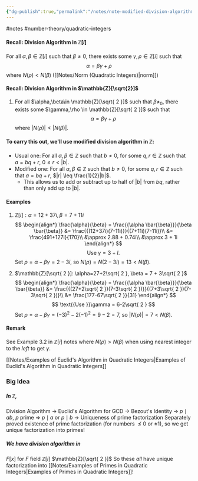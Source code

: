 ```yaml
---
{"dg-publish":true,"permalink":"/notes/note-modified-division-algorithm/"}
---
```


#notes #number-theory/quadratic-integers  

#### Recall: Division Algorithm in $\mathbb{Z}[i]$
For all $\alpha,\beta \in \mathbb{Z}[i]$ such that $\beta \neq 0$, there exists some $\gamma, \rho \in \mathbb{Z}[i]$ such that 
$$
\alpha = \beta \gamma + \rho
$$
where $N(\rho) < N(\beta)$ ([[Notes/Norm (Quadratic Integers)\|norm]])
#### Recall: Division Algorithm in $\mathbb{Z}[\sqrt{2}]$
1) For all $\alpha,\beta\in \mathbb{Z}[\sqrt{ 2 }]$ such that $\beta\neq_{0}$, there exists some $\gamma,\rho \in \mathbb{Z}[\sqrt{ 2 }]$ such that
$$
\alpha = \beta \gamma + \rho
$$
	where $|N(\rho)| < |N(\beta)|$.

#### To carry this out, we'll use modified division algorithm in $\mathbb{Z}$:
- Usual one: For all $\alpha,\beta \in \mathbb{Z}$ such that $b\neq 0$, for some $q,r \in \mathbb{Z}$ such that $a=bq+r$, $0 \leq r < |b|$.
- Modified one: For all $\alpha,\beta \in \mathbb{Z}$ such that $b\neq 0$, for some $q,r \in \mathbb{Z}$ such that $a=bq+r$, $|r| \leq \frac{1}{2}|b|$. 
	- This allows us to add or subtract up to half of $|b|$ from $bq$, rather than only add up to $|b|$.

#### Examples
1) $\mathbb{Z}[i]:\alpha = 12 +37i, \beta = 7+11i$
$$
\begin{align*}
\frac{\alpha}{\beta} = \frac{{\alpha \bar{\beta}}}{\beta \bar{\beta}} &= \frac{{(12+37i)(7-11i)}}{(7+11i)(7-11i)}\\
&= \frac{491+127i}{170}\\
&\approx 2.88 + 0.74i\\
&\approx 3 + 1i
\end{align*}
$$
$$
\text{Use } \gamma=3+I.
$$
	Set $\rho = \alpha- \beta \gamma = 2-3i$, so $N(\rho)= N(2-3i)=13 < N(\beta)$.

2) $\mathbb{Z}[\sqrt{ 2 }]: \alpha=27+2\sqrt{ 2 }, \beta = 7 + 3\sqrt{ 2 }$
$$
\begin{align*}
\frac{\alpha}{\beta} = \frac{{\alpha \bar{\beta}}}{\beta \bar{\beta}} &= \frac{{(27+2\sqrt{ 2 })(7-3\sqrt{ 2 })}}{(7+3\sqrt{ 2 })(7-3\sqrt{ 2 })}\\
&= \frac{177-67\sqrt{ 2 }}{31}
\end{align*}
$$
$$
\text{{Use }}\gamma = 6-2\sqrt{ 2 }
$$
	Set $\rho = \alpha- \beta \gamma = (-3)^2-2(-1)^2=9-2=7$, so $|N(\rho)|= 7 < N(\beta)$.

#### Remark
See Example 3.2 in $\mathbb{Z}[i]$ notes where $N(\rho)>N(\beta)$ when using nearest integer to the *left* to get $\gamma$.

[[Notes/Examples of Euclid's Algorithm in Quadratic Integers\|Examples of Euclid's Algorithm in Quadratic Integers]]

### Big Idea
##### In $\mathbb{Z}$,
Division Algorithm 
-> Euclid's Algorithm for GCD
-> Bezout's Identity
-> $p \mid ab$, $p$ prime => $p\mid a$ or $p \mid b$
-> Uniqueness of prime factorization
Separately proved existence of prime factorization (for numbers $\nleq 0$ or $\pm 1$), so we get unique factorization into primes!
##### We have division algorithm in
$F[x]$ for $F$ field
$\mathbb{Z}[i]$
$\mathbb{Z}[\sqrt{ 2 }]$ 
So these *all* have unique factorization into [[Notes/Examples of Primes in Quadratic Integers\|Examples of Primes in Quadratic Integers]]!
